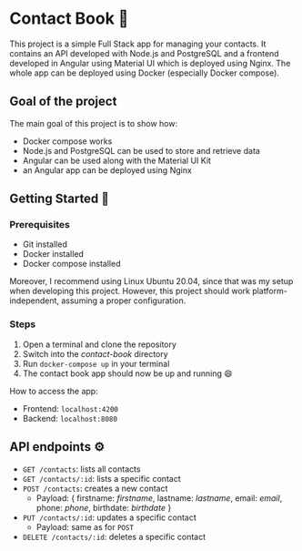 # Contact Book 📗
This project is a simple Full Stack app for managing your contacts. It contains an API developed with Node.js and PostgreSQL and a frontend developed in Angular using Material UI which is deployed using Nginx. The whole app can be deployed using Docker (especially Docker compose). 
## Goal of the project
The main goal of this project is to show how: 
- Docker compose works
- Node.js and PostgreSQL can be used to store and retrieve data
- Angular can be used along with the Material UI Kit 
- an Angular app can be deployed using Nginx

## Getting Started 🚀
### Prerequisites
- Git installed
- Docker installed
- Docker compose installed

Moreover, I recommend using Linux Ubuntu 20.04, since that was my setup when developing this project. However, this project should work platform-independent, assuming a proper configuration.

### Steps
1. Open a terminal and clone the repository
2. Switch into the _contact-book_ directory
3. Run `docker-compose up` in your terminal
4. The contact book app should now be up and running 😄

How to access the app:
- Frontend: `localhost:4200`
- Backend: `localhost:8080`

## API endpoints ⚙
- `GET /contacts`: lists all contacts
- `GET /contacts/:id`: lists a specific contact
- `POST /contacts`: creates a new contact
  - Payload: { firstname: _firstname_, lastname: _lastname_, email: _email_, phone: _phone_, birthdate: _birthdate_ }
- `PUT /contacts/:id`: updates a specific contact
  - Payload: same as for `POST`
- `DELETE /contacts/:id`: deletes a specific contact